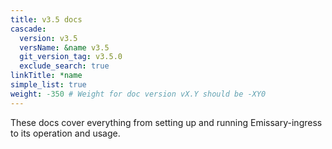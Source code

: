 ```yaml
---
title: v3.5 docs
cascade:
  version: v3.5
  versName: &name v3.5
  git_version_tag: v3.5.0
  exclude_search: true
linkTitle: *name
simple_list: true
weight: -350 # Weight for doc version vX.Y should be -XY0
---
```


These docs cover everything from setting up and running Emissary-ingress to its operation and usage.
